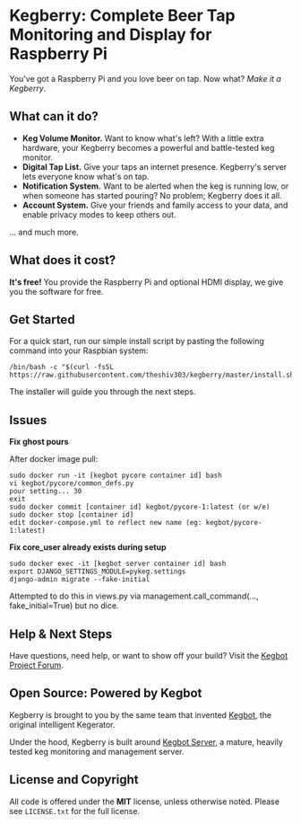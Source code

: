 # Kegberry: Complete Beer Tap Monitoring and Display for Raspberry Pi

You've got a Raspberry Pi and you love beer on tap.  Now what? *Make it a
Kegberry*.

## What can it do?

* **Keg Volume Monitor.** Want to know what's left?  With a little extra
  hardware, your Kegberry becomes a powerful and battle-tested keg monitor.
* **Digital Tap List.**  Give your taps an internet presence.  Kegberry's
  server lets everyone know what's on tap.
* **Notification System.** Want to be alerted when the keg is running low,
  or when someone has started pouring?  No problem; Kegberry does it all.
* **Account System.** Give your friends and family access to your data, and
  enable privacy modes to keep others out.

... and much more.


## What does it cost?

**It's free!** You provide the Raspberry Pi and optional HDMI display,
we give you the software for free.


## Get Started

For a quick start, run our simple install script by pasting the following
command into your Raspbian system:


```
/bin/bash -c "$(curl -fsSL https://raw.githubusercontent.com/theshiv303/kegberry/master/install.sh)"
```

The installer will guide you through the next steps.

## Issues

**Fix ghost pours**

After docker image pull:

```
sudo docker run -it [kegbot pycore container id] bash
vi kegbot/pycore/common_defs.py
pour setting... 30
exit
sudo docker commit [container id] kegbot/pycore-1:latest (or w/e)
sudo docker stop [container id]
edit docker-compose.yml to reflect new name (eg: kegbot/pycore-1:latest)
````

**Fix core_user already exists during setup**

```
sudo docker exec -it [kegbot server container id] bash
export DJANGO_SETTINGS_MODULE=pykeg.settings
django-admin migrate --fake-initial
```
Attempted to do this in views.py via management.call_command(..., fake_initial=True) but no dice.

## Help & Next Steps

Have questions, need help, or want to show off your build? Visit the
[Kegbot Project Forum](https://forum.kegbot.org).


## Open Source: Powered by Kegbot

Kegberry is brought to you by the same team that
invented [Kegbot](https://kegbot.org/), the original intelligent Kegerator.

Under the hood, Kegberry is built around
[Kegbot Server](https://github.com/Kegbot/kegbot-server), a mature, heavily
tested keg monitoring and management server.


## License and Copyright

All code is offered under the **MIT** license, unless otherwise noted.  Please
see `LICENSE.txt` for the full license.
